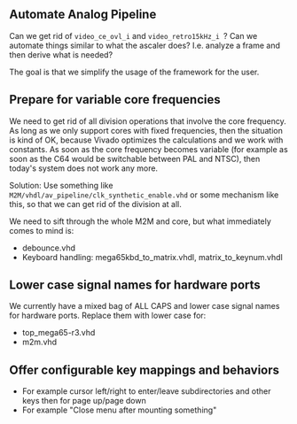 ## Automate Analog Pipeline

Can we get rid of `video_ce_ovl_i` and `video_retro15kHz_i `? Can we automate
things similar to what the ascaler does? I.e. analyze a frame and then derive
what is needed?

The goal is that we simplify the usage of the framework for the user.

## Prepare for variable core frequencies

We need to get rid of all division operations that involve the core frequency.
As long as we only support cores with fixed frequencies, then the situation
is kind of OK, because Vivado optimizes the calculations and we work with
constants. As soon as the core frequency becomes variable (for example as soon
as the C64 would be switchable between PAL and NTSC), then today's system
does not work any more.

Solution: Use something like `M2M/vhdl/av_pipeline/clk_synthetic_enable.vhd`
or some mechanism like this, so that we can get rid of the division at all.

We need to sift through the whole M2M and core, but what immediately comes
to mind is:

* debounce.vhd
* Keyboard handling: mega65kbd_to_matrix.vhdl, matrix_to_keynum.vhdl

## Lower case signal names for hardware ports

We currently have a mixed bag of ALL CAPS and lower case signal names for
hardware ports. Replace them with lower case for:

* top_mega65-r3.vhd
* m2m.vhd

## Offer configurable key mappings and behaviors

* For example cursor left/right to enter/leave subdirectories and other keys
  then for page up/page down
* For example "Close menu after mounting something"
